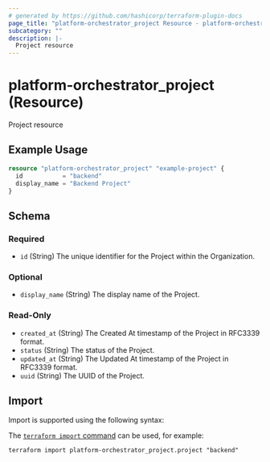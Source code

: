 ```yaml
---
# generated by https://github.com/hashicorp/terraform-plugin-docs
page_title: "platform-orchestrator_project Resource - platform-orchestrator"
subcategory: ""
description: |-
  Project resource
---
```


# platform-orchestrator_project (Resource)

Project resource

## Example Usage

```terraform
resource "platform-orchestrator_project" "example-project" {
  id           = "backend"
  display_name = "Backend Project"
}
```

<!-- schema generated by tfplugindocs -->
## Schema

### Required

- `id` (String) The unique identifier for the Project within the Organization.

### Optional

- `display_name` (String) The display name of the Project.

### Read-Only

- `created_at` (String) The Created At timestamp of the Project in RFC3339 format.
- `status` (String) The status of the Project.
- `updated_at` (String) The Updated At timestamp of the Project in RFC3339 format.
- `uuid` (String) The UUID of the Project.

## Import

Import is supported using the following syntax:

The [`terraform import` command](https://developer.hashicorp.com/terraform/cli/commands/import) can be used, for example:

```shell
terraform import platform-orchestrator_project.project "backend"
```
